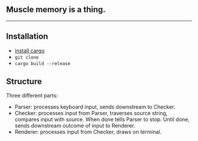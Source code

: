 ## Muscle memory is a thing.

---
## Installation

- [install cargo](https://doc.rust-lang.org/cargo/getting-started/installation.html)
- `git clone`
- `cargo build --release`


## Structure 

Three different parts:

- Parser: processes keyboard input, sends downstream to Checker.
- Checker: processes input from Parser, traverses source string, compares input with source. When done tells Parser to stop. Until done, sends downstream outcome of input to Renderer. 
- Renderer: processes input from Checker, draws on terminal.

